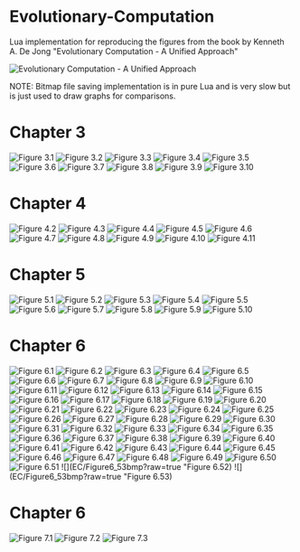 # Evolutionary-Computation

Lua implementation for reproducing the figures from the book by Kenneth A. De Jong "Evolutionary Computation - A Unified Approach"

![](EC.jpg?raw=true "Evolutionary Computation - A Unified Approach")
 
NOTE: Bitmap file saving implementation is in pure Lua and is very slow but is just used to draw graphs for comparisons.

# Chapter 3

![](EC/Figure3_1.bmp?raw=true "Figure 3.1")
![](EC/Figure3_2.bmp?raw=true "Figure 3.2")
![](EC/Figure3_3.bmp?raw=true "Figure 3.3")
![](EC/Figure3_4.bmp?raw=true "Figure 3.4")
![](EC/Figure3_5.bmp?raw=true "Figure 3.5")
![](EC/Figure3_6.bmp?raw=true "Figure 3.6")
![](EC/Figure3_7.bmp?raw=true "Figure 3.7")
![](EC/Figure3_8.bmp?raw=true "Figure 3.8")
![](EC/Figure3_9.bmp?raw=true "Figure 3.9")
![](EC/Figure3_10.bmp?raw=true "Figure 3.10")


# Chapter 4

![](EC/Figure4_2.bmp?raw=true "Figure 4.2")
![](EC/Figure4_3.bmp?raw=true "Figure 4.3")
![](EC/Figure4_4.bmp?raw=true "Figure 4.4")
![](EC/Figure4_5.bmp?raw=true "Figure 4.5")
![](EC/Figure4_6.bmp?raw=true "Figure 4.6")
![](EC/Figure4_7.bmp?raw=true "Figure 4.7")
![](EC/Figure4_8.bmp?raw=true "Figure 4.8")
![](EC/Figure4_9.bmp?raw=true "Figure 4.9")
![](EC/Figure4_10.bmp?raw=true "Figure 4.10")
![](EC/Figure4_11.bmp?raw=true "Figure 4.11")

# Chapter 5

![](EC/Figure5_1.bmp?raw=true "Figure 5.1")
![](EC/Figure5_2.bmp?raw=true "Figure 5.2")
![](EC/Figure5_3.bmp?raw=true "Figure 5.3")
![](EC/Figure5_4.bmp?raw=true "Figure 5.4")
![](EC/Figure5_5.bmp?raw=true "Figure 5.5")
![](EC/Figure5_6.bmp?raw=true "Figure 5.6")
![](EC/Figure5_7.bmp?raw=true "Figure 5.7")
![](EC/Figure5_8.bmp?raw=true "Figure 5.8")
![](EC/Figure5_9.bmp?raw=true "Figure 5.9")
![](EC/Figure5_10.bmp?raw=true "Figure 5.10")

# Chapter 6

![](EC/Figure6_1.bmp?raw=true "Figure 6.1")
![](EC/Figure6_2.bmp?raw=true "Figure 6.2")
![](EC/Figure6_3.bmp?raw=true "Figure 6.3")
![](EC/Figure6_4.bmp?raw=true "Figure 6.4")
![](EC/Figure6_5.bmp?raw=true "Figure 6.5")
![](EC/Figure6_6.bmp?raw=true "Figure 6.6")
![](EC/Figure6_7.bmp?raw=true "Figure 6.7")
![](EC/Figure6_8.bmp?raw=true "Figure 6.8")
![](EC/Figure6_9.bmp?raw=true "Figure 6.9")
![](EC/Figure6_10.bmp?raw=true "Figure 6.10")
![](EC/Figure6_11.bmp?raw=true "Figure 6.11")
![](EC/Figure6_12.bmp?raw=true "Figure 6.12")
![](EC/Figure6_13.bmp?raw=true "Figure 6.13")
![](EC/Figure6_14.bmp?raw=true "Figure 6.14")
![](EC/Figure6_15.bmp?raw=true "Figure 6.15")
![](EC/Figure6_16.bmp?raw=true "Figure 6.16")
![](EC/Figure6_17.bmp?raw=true "Figure 6.17")
![](EC/Figure6_18.bmp?raw=true "Figure 6.18")
![](EC/Figure6_19.bmp?raw=true "Figure 6.19")
![](EC/Figure6_20.bmp?raw=true "Figure 6.20")
![](EC/Figure6_21.bmp?raw=true "Figure 6.21")
![](EC/Figure6_22.bmp?raw=true "Figure 6.22")
![](EC/Figure6_23.bmp?raw=true "Figure 6.23")
![](EC/Figure6_24.bmp?raw=true "Figure 6.24")
![](EC/Figure6_25.bmp?raw=true "Figure 6.25")
![](EC/Figure6_26.bmp?raw=true "Figure 6.26")
![](EC/Figure6_27.bmp?raw=true "Figure 6.27")
![](EC/Figure6_28.bmp?raw=true "Figure 6.28")
![](EC/Figure6_29.bmp?raw=true "Figure 6.29")
![](EC/Figure6_30.bmp?raw=true "Figure 6.30")
![](EC/Figure6_31.bmp?raw=true "Figure 6.31")
![](EC/Figure6_32.bmp?raw=true "Figure 6.32")
![](EC/Figure6_33.bmp?raw=true "Figure 6.33")
![](EC/Figure6_34.bmp?raw=true "Figure 6.34")
![](EC/Figure6_35.bmp?raw=true "Figure 6.35")
![](EC/Figure6_36.bmp?raw=true "Figure 6.36")
![](EC/Figure6_37.bmp?raw=true "Figure 6.37")
![](EC/Figure6_38.bmp?raw=true "Figure 6.38")
![](EC/Figure6_39.bmp?raw=true "Figure 6.39")
![](EC/Figure6_40.bmp?raw=true "Figure 6.40")
![](EC/Figure6_41.bmp?raw=true "Figure 6.41")
![](EC/Figure6_42.bmp?raw=true "Figure 6.42")
![](EC/Figure6_43.bmp?raw=true "Figure 6.43")
![](EC/Figure6_44.bmp?raw=true "Figure 6.44")
![](EC/Figure6_45.bmp?raw=true "Figure 6.45")
![](EC/Figure6_46.bmp?raw=true "Figure 6.46")
![](EC/Figure6_47.bmp?raw=true "Figure 6.47")
![](EC/Figure6_48.bmp?raw=true "Figure 6.48")
![](EC/Figure6_49.bmp?raw=true "Figure 6.49")
![](EC/Figure6_50.bmp?raw=true "Figure 6.50")
![](EC/Figure6_51bmp?raw=true "Figure 6.51")
![](EC/Figure6_53bmp?raw=true "Figure 6.52)
![](EC/Figure6_53bmp?raw=true "Figure 6.53)

# Chapter 6

![](EC/Figure7_1.bmp?raw=true "Figure 7.1")
![](EC/Figure7_2.bmp?raw=true "Figure 7.2")
![](EC/Figure7_3.bmp?raw=true "Figure 7.3")
